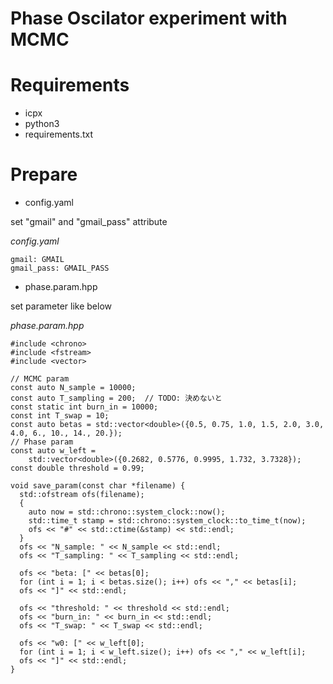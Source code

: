 # Phase Oscilator experiment with MCMC

# Requirements

- icpx
- python3
- requirements.txt

# Prepare

- config.yaml

set "gmail" and "gmail_pass" attribute

*config.yaml*
```
gmail: GMAIL
gmail_pass: GMAIL_PASS
```

- phase.param.hpp

set parameter like below

*phase.param.hpp*
``` {c++}
#include <chrono>
#include <fstream>
#include <vector>

// MCMC param
const auto N_sample = 10000;
const auto T_sampling = 200;  // TODO: 決めないと
const static int burn_in = 10000;
const int T_swap = 10;
const auto betas = std::vector<double>({0.5, 0.75, 1.0, 1.5, 2.0, 3.0, 4.0, 6., 10., 14., 20.});
// Phase param
const auto w_left =
    std::vector<double>({0.2682, 0.5776, 0.9995, 1.732, 3.7328});
const double threshold = 0.99;

void save_param(const char *filename) {
  std::ofstream ofs(filename);
  {
    auto now = std::chrono::system_clock::now();
    std::time_t stamp = std::chrono::system_clock::to_time_t(now);
    ofs << "#" << std::ctime(&stamp) << std::endl;
  }
  ofs << "N_sample: " << N_sample << std::endl;
  ofs << "T_sampling: " << T_sampling << std::endl;

  ofs << "beta: [" << betas[0];
  for (int i = 1; i < betas.size(); i++) ofs << "," << betas[i];
  ofs << "]" << std::endl;

  ofs << "threshold: " << threshold << std::endl;
  ofs << "burn_in: " << burn_in << std::endl;
  ofs << "T_swap: " << T_swap << std::endl;

  ofs << "w0: [" << w_left[0];
  for (int i = 1; i < w_left.size(); i++) ofs << "," << w_left[i];
  ofs << "]" << std::endl;
}
```